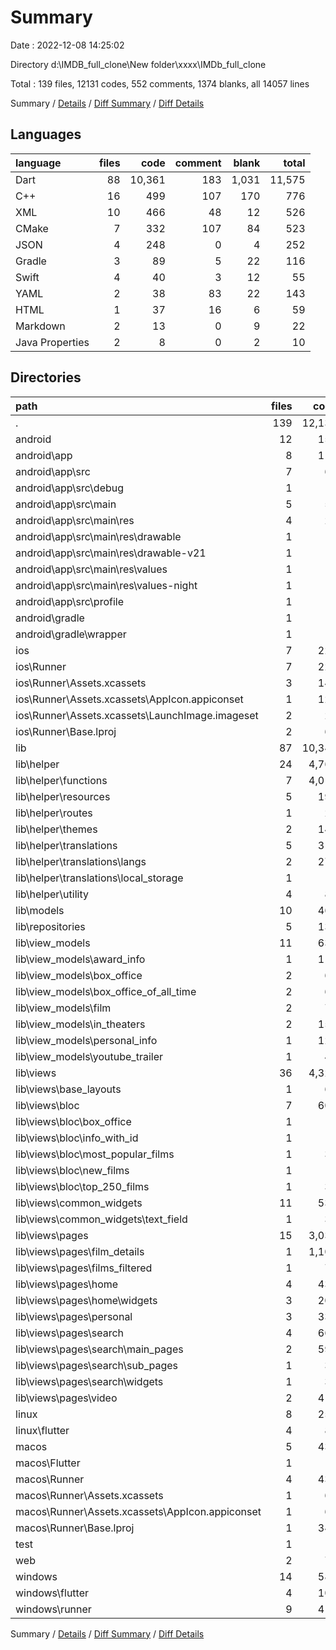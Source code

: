 # Summary

Date : 2022-12-08 14:25:02

Directory d:\\IMDB_full_clone\\New folder\\xxxx\\IMDb_full_clone

Total : 139 files,  12131 codes, 552 comments, 1374 blanks, all 14057 lines

Summary / [Details](details.md) / [Diff Summary](diff.md) / [Diff Details](diff-details.md)

## Languages
| language | files | code | comment | blank | total |
| :--- | ---: | ---: | ---: | ---: | ---: |
| Dart | 88 | 10,361 | 183 | 1,031 | 11,575 |
| C++ | 16 | 499 | 107 | 170 | 776 |
| XML | 10 | 466 | 48 | 12 | 526 |
| CMake | 7 | 332 | 107 | 84 | 523 |
| JSON | 4 | 248 | 0 | 4 | 252 |
| Gradle | 3 | 89 | 5 | 22 | 116 |
| Swift | 4 | 40 | 3 | 12 | 55 |
| YAML | 2 | 38 | 83 | 22 | 143 |
| HTML | 1 | 37 | 16 | 6 | 59 |
| Markdown | 2 | 13 | 0 | 9 | 22 |
| Java Properties | 2 | 8 | 0 | 2 | 10 |

## Directories
| path | files | code | comment | blank | total |
| :--- | ---: | ---: | ---: | ---: | ---: |
| . | 139 | 12,131 | 552 | 1,374 | 14,057 |
| android | 12 | 159 | 51 | 33 | 243 |
| android\\app | 8 | 116 | 51 | 22 | 189 |
| android\\app\\src | 7 | 62 | 46 | 9 | 117 |
| android\\app\\src\\debug | 1 | 4 | 4 | 1 | 9 |
| android\\app\\src\\main | 5 | 54 | 38 | 7 | 99 |
| android\\app\\src\\main\\res | 4 | 26 | 32 | 6 | 64 |
| android\\app\\src\\main\\res\\drawable | 1 | 4 | 7 | 2 | 13 |
| android\\app\\src\\main\\res\\drawable-v21 | 1 | 4 | 7 | 2 | 13 |
| android\\app\\src\\main\\res\\values | 1 | 9 | 9 | 1 | 19 |
| android\\app\\src\\main\\res\\values-night | 1 | 9 | 9 | 1 | 19 |
| android\\app\\src\\profile | 1 | 4 | 4 | 1 | 9 |
| android\\gradle | 1 | 5 | 0 | 1 | 6 |
| android\\gradle\\wrapper | 1 | 5 | 0 | 1 | 6 |
| ios | 7 | 222 | 2 | 9 | 233 |
| ios\\Runner | 7 | 222 | 2 | 9 | 233 |
| ios\\Runner\\Assets.xcassets | 3 | 148 | 0 | 4 | 152 |
| ios\\Runner\\Assets.xcassets\\AppIcon.appiconset | 1 | 122 | 0 | 1 | 123 |
| ios\\Runner\\Assets.xcassets\\LaunchImage.imageset | 2 | 26 | 0 | 3 | 29 |
| ios\\Runner\\Base.lproj | 2 | 61 | 2 | 2 | 65 |
| lib | 87 | 10,347 | 173 | 1,025 | 11,545 |
| lib\\helper | 24 | 4,767 | 97 | 470 | 5,334 |
| lib\\helper\\functions | 7 | 4,010 | 88 | 370 | 4,468 |
| lib\\helper\\resources | 5 | 193 | 0 | 43 | 236 |
| lib\\helper\\routes | 1 | 20 | 2 | 5 | 27 |
| lib\\helper\\themes | 2 | 143 | 0 | 12 | 155 |
| lib\\helper\\translations | 5 | 317 | 1 | 15 | 333 |
| lib\\helper\\translations\\langs | 2 | 275 | 1 | 3 | 279 |
| lib\\helper\\translations\\local_storage | 1 | 9 | 0 | 3 | 12 |
| lib\\helper\\utility | 4 | 84 | 6 | 25 | 115 |
| lib\\models | 10 | 469 | 25 | 83 | 577 |
| lib\\repositories | 5 | 139 | 0 | 21 | 160 |
| lib\\view_models | 11 | 635 | 0 | 80 | 715 |
| lib\\view_models\\award_info | 1 | 110 | 0 | 16 | 126 |
| lib\\view_models\\box_office | 2 | 60 | 0 | 10 | 70 |
| lib\\view_models\\box_office_of_all_time | 2 | 68 | 0 | 10 | 78 |
| lib\\view_models\\film | 2 | 74 | 0 | 10 | 84 |
| lib\\view_models\\in_theaters | 2 | 159 | 0 | 18 | 177 |
| lib\\view_models\\personal_info | 1 | 123 | 0 | 12 | 135 |
| lib\\view_models\\youtube_trailer | 1 | 41 | 0 | 4 | 45 |
| lib\\views | 36 | 4,329 | 51 | 368 | 4,748 |
| lib\\views\\base_layouts | 1 | 68 | 0 | 7 | 75 |
| lib\\views\\bloc | 7 | 607 | 24 | 101 | 732 |
| lib\\views\\bloc\\box_office | 1 | 5 | 0 | 2 | 7 |
| lib\\views\\bloc\\info_with_id | 1 | 6 | 0 | 2 | 8 |
| lib\\views\\bloc\\most_popular_films | 1 | 30 | 0 | 6 | 36 |
| lib\\views\\bloc\\new_films | 1 | 5 | 0 | 5 | 10 |
| lib\\views\\bloc\\top_250_films | 1 | 34 | 0 | 5 | 39 |
| lib\\views\\common_widgets | 11 | 538 | 20 | 45 | 603 |
| lib\\views\\common_widgets\\text_field | 1 | 33 | 0 | 5 | 38 |
| lib\\views\\pages | 15 | 3,032 | 7 | 206 | 3,245 |
| lib\\views\\pages\\film_details | 1 | 1,107 | 2 | 76 | 1,185 |
| lib\\views\\pages\\films_filtered | 1 | 78 | 0 | 5 | 83 |
| lib\\views\\pages\\home | 4 | 435 | 0 | 33 | 468 |
| lib\\views\\pages\\home\\widgets | 3 | 208 | 0 | 19 | 227 |
| lib\\views\\pages\\personal | 3 | 330 | 0 | 20 | 350 |
| lib\\views\\pages\\search | 4 | 668 | 5 | 46 | 719 |
| lib\\views\\pages\\search\\main_pages | 2 | 595 | 5 | 40 | 640 |
| lib\\views\\pages\\search\\sub_pages | 1 | 37 | 0 | 3 | 40 |
| lib\\views\\pages\\search\\widgets | 1 | 36 | 0 | 3 | 39 |
| lib\\views\\pages\\video | 2 | 414 | 0 | 26 | 440 |
| linux | 8 | 250 | 81 | 80 | 411 |
| linux\\flutter | 4 | 89 | 25 | 27 | 141 |
| macos | 5 | 439 | 3 | 12 | 454 |
| macos\\Flutter | 1 | 8 | 3 | 4 | 15 |
| macos\\Runner | 4 | 431 | 0 | 8 | 439 |
| macos\\Runner\\Assets.xcassets | 1 | 68 | 0 | 1 | 69 |
| macos\\Runner\\Assets.xcassets\\AppIcon.appiconset | 1 | 68 | 0 | 1 | 69 |
| macos\\Runner\\Base.lproj | 1 | 343 | 0 | 1 | 344 |
| test | 1 | 14 | 10 | 6 | 30 |
| web | 2 | 72 | 16 | 7 | 95 |
| windows | 14 | 580 | 133 | 173 | 886 |
| windows\\flutter | 4 | 104 | 25 | 28 | 157 |
| windows\\runner | 9 | 417 | 83 | 127 | 627 |

Summary / [Details](details.md) / [Diff Summary](diff.md) / [Diff Details](diff-details.md)